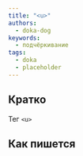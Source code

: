 ```yaml
---
title: "<u>"
authors:
  - doka-dog
keywords:
  - подчёркивание
tags:
  - doka
  - placeholder
---
```


## Кратко

Тег `<u>`

## Как пишется
